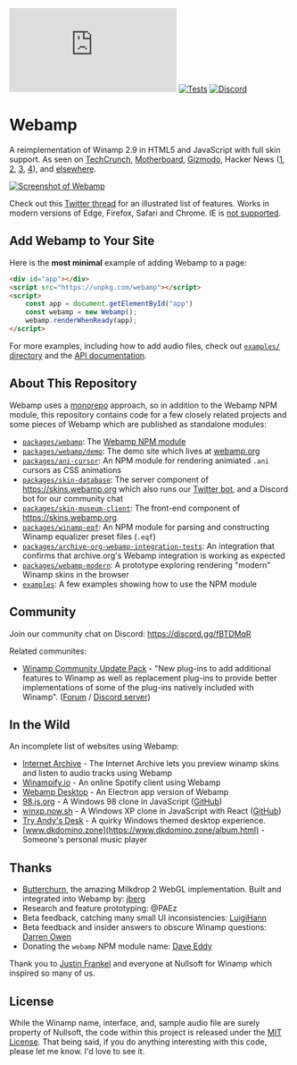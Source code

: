 [![gzip size](https://img.badgesize.io/https:/unpkg.com/webamp/built/webamp.lazy-bundle.min.js?label=gzip&compression=gzip)](https://bundlephobia.com/result?p=webamp)
[![Tests](https://github.com/captbaritone/webamp/workflows/CI/badge.svg)](https://github.com/captbaritone/webamp/actions?query=branch%3Amaster+workflow%3ACI)
[![Discord](https://img.shields.io/discord/434058775012311061.svg)](https://webamp.org/chat)

# Webamp

A reimplementation of Winamp 2.9 in HTML5 and JavaScript with full skin support. 
As seen on [TechCrunch], [Motherboard], [Gizmodo], Hacker News ([1], [2], [3], [4]), and [elsewhere](./packages/webamp/docs/press.md).

[![Screenshot of Webamp](https://raw.githubusercontent.com/captbaritone/webamp/master/packages/webamp/demo/images/preview.png)](https://webamp.org)

Check out this [Twitter thread](https://twitter.com/captbaritone/status/961274714013319168) for an illustrated list of features. Works in modern versions of Edge, Firefox, Safari and Chrome. IE is [not supported](http://caniuse.com/#feat=audio-api).

## Add Webamp to Your Site

Here is the **most minimal** example of adding Webamp to a page:

```HTML
<div id="app"></div>
<script src="https://unpkg.com/webamp"></script>
<script>
    const app = document.getElementById("app")
    const webamp = new Webamp();
    webamp.renderWhenReady(app);
</script>
```

For more examples, including how to add audio files, check out [`examples/` directory](./examples) and the [API documentation](./packages/webamp/docs/usage.md).

## About This Repository

Webamp uses a [monorepo](https://en.wikipedia.org/wiki/Monorepo) approach, so in addition to the Webamp NPM module, this repository contains code for a few closely related projects and some pieces of Webamp which are published as standalone modules:

* [`packages/webamp`](https://github.com/captbaritone/webamp/tree/master/packages/webamp): The [Webamp NPM module](https://www.npmjs.com/package/webamp)
* [`packages/webamp/demo`](https://github.com/captbaritone/webamp/tree/master/packages/webamp/demo): The demo site which lives at [webamp.org](https://webamp.org)
* [`packages/ani-cursor`](https://github.com/captbaritone/webamp/tree/master/packages/ani-cursor): An NPM module for rendering animiated `.ani` cursors as CSS animations
* [`packages/skin-database`](https://github.com/captbaritone/webamp/tree/master/packages/skin-database): The server component of https://skins.webamp.org which also runs our [Twitter bot](https://twitter.com/winampskins), and a Discord bot for our community chat
* [`packages/skin-museum-client`](https://github.com/captbaritone/webamp/tree/master/packages/skin-museum-client): The front-end component of https://skins.webamp.org.
* [`packages/winamp-eqf`](https://github.com/captbaritone/webamp/tree/master/packages/winamp-eqf): An NPM module for parsing and constructing Winamp equalizer preset files (`.eqf`)
* [`packages/archive-org-webamp-integration-tests`](https://github.com/captbaritone/webamp/tree/master/packages/archive-org-webamp-integration-tests): An integration that confirms that archive.org's Webamp integration is working as expected
* [`packages/webamp-modern`](https://github.com/captbaritone/webamp/tree/master/packages/webamp-modern): A prototype exploring rendering "modern" Winamp skins in the browser
* [`examples`](https://github.com/captbaritone/webamp/tree/master/examples): A few examples showing how to use the NPM module

## Community

Join our community chat on Discord: <https://discord.gg/fBTDMqR>

Related communites:

- [Winamp Community Update Pack] - "New plug-ins to add additional features to Winamp as well as replacement plug-ins to provide better implementations of some of the plug-ins natively included with Winamp". ([Forum](https://getwacup.com/community/) / [Discord server](https://discord.gg/5pVTdbj))

## In the Wild

An incomplete list of websites using Webamp:

- [Internet Archive](https://blog.archive.org/2018/10/02/dont-click-on-the-llama/) - The Internet Archive lets you preview winamp skins and listen to audio tracks using Webamp
- [Winampify.io](https://winampify.io/) - An online Spotify client using Webamp
- [Webamp Desktop](https://desktop.webamp.org/) - An Electron app version of Webamp
- [98.js.org](https://98.js.org/) - A Windows 98 clone in JavaScript ([GitHub](https://github.com/1j01/98))
- [winxp.now.sh](https://winxp.now.sh/) - A Windows XP clone in JavaScript with React ([GitHub](https://github.com/ShizukuIchi))
- [Try Andy's Desk](https://desk.glitchy.website/) - A quirky Windows themed desktop experience.
- [www.dkdomino.zone](https://www.dkdomino.zone/album.html) - Someone's personal music player

## Thanks

- [Butterchurn](https://github.com/jberg/butterchurn), the amazing Milkdrop 2 WebGL implementation. Built and integrated into Webamp by: [jberg](https://github.com/jberg)
- Research and feature prototyping: @PAEz
- Beta feedback, catching many small UI inconsistencies: [LuigiHann](https://twitter.com/LuigiHann)
- Beta feedback and insider answers to obscure Winamp questions: [Darren Owen](https://twitter.com/The_DoctorO)
- Donating the `webamp` NPM module name: [Dave Eddy](http://daveeddy.com/)

Thank you to [Justin Frankel](http://www.1014.org/) and everyone at Nullsoft
for Winamp which inspired so many of us.

## License

While the Winamp name, interface, and, sample audio file are surely property of
Nullsoft, the code within this project is released under the [MIT
License](LICENSE.txt). That being said, if you do anything interesting with
this code, please let me know. I'd love to see it.

[techcrunch]: https://techcrunch.com/2018/02/09/whip-the-llamas-ass-with-this-javascript-winamp-emulator/
[motherboard]: https://motherboard.vice.com/en_us/article/qvebbv/winamp-2-mp3-music-player-emulator
[gizmodo]: https://gizmodo.com/winamp-2-has-been-immortalized-in-html5-for-your-pleasu-1655373653
[1]: https://news.ycombinator.com/item?id=8565665
[2]: https://news.ycombinator.com/item?id=15314629
[3]: https://news.ycombinator.com/item?id=16333550
[4]: https://news.ycombinator.com/item?id=17583997
[winamp community update pack]: https://getwacup.com/
